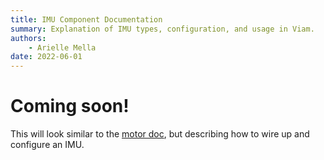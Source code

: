 ```yaml
---
title: IMU Component Documentation
summary: Explanation of IMU types, configuration, and usage in Viam.
authors:
    - Arielle Mella
date: 2022-06-01 
---
```

# Coming soon!
This will look similar to the [motor doc](motor.md), but describing how to wire up and configure an IMU.
